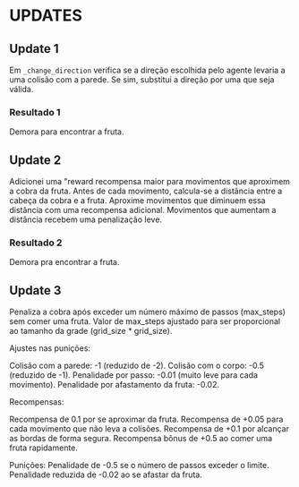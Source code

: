 # UPDATES

## Update 1

Em `_change_direction` verifica se a direção escolhida pelo agente levaria a uma colisão com a parede. Se sim, substitui a direção por uma que seja válida.

### Resultado 1

Demora para encontrar a fruta.

## Update 2

Adicionei uma "reward recompensa maior para movimentos que aproximem a cobra da fruta.
Antes de cada movimento, calcula-se a distância entre a cabeça da cobra e a fruta.
Aproxime movimentos que diminuem essa distância com uma recompensa adicional.
Movimentos que aumentam a distância recebem uma penalização leve.

### Resultado 2

Demora pra encontrar a fruta.

## Update 3

Penaliza a cobra após exceder um número máximo de passos (max_steps) sem comer uma fruta.
Valor de max_steps ajustado para ser proporcional ao tamanho da grade (grid_size * grid_size).

Ajustes nas punições:

Colisão com a parede: -1 (reduzido de -2).
Colisão com o corpo: -0.5 (reduzido de -1).
Penalidade por passo: -0.01 (muito leve para cada movimento).
Penalidade por afastamento da fruta: -0.02.

Recompensas:

Recompensa de 0.1 por se aproximar da fruta.
Recompensa de +0.05 para cada movimento que não leva a colisões.
Recompensa de +0.1 por alcançar as bordas de forma segura.
Recompensa bônus de +0.5 ao comer uma fruta rapidamente.

Punições:
Penalidade de -0.5 se o número de passos exceder o limite.
Penalidade reduzida de -0.02 ao se afastar da fruta.
